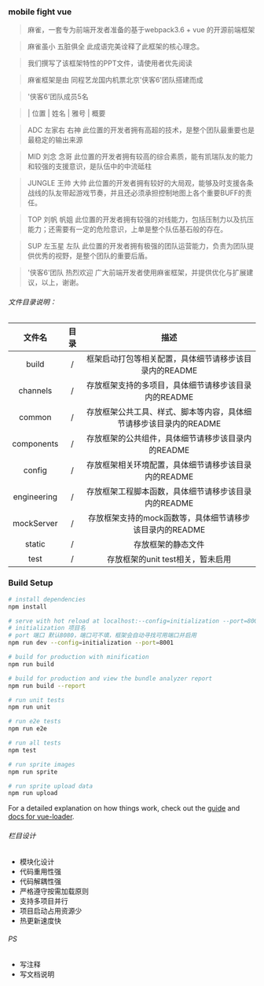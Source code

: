 ### mobile fight vue

> 麻雀，一套专为前端开发者准备的基于webpack3.6 + vue 的开源前端框架

> 麻雀虽小 五脏俱全 此成语完美诠释了此框架的核心理念。

> 我们撰写了该框架特性的PPT文件，请使用者优先阅读

> 麻雀框架是由 同程艺龙国内机票北京'侠客6'团队搭建而成

> '侠客6'团队成员5名

> |  位置  |  姓名  |  雅号  |  概要

>    ADC     左家右    右神    此位置的开发者拥有高超的技术，是整个团队最重要也是最稳定的输出来源

>    MID     刘念      念哥    此位置的开发者拥有较高的综合素质，能有凯瑞队友的能力和较强的支援意识，是队伍中的中流砥柱
   
>   JUNGLE   王帅      大帅    此位置的开发者拥有较好的大局观，能够及时支援各条战线的队友带起游戏节奏，并且还必须承担控制地图上各个重要BUFF的责任。
     
>    TOP     刘帆      帆姐    此位置的开发者拥有较强的对线能力，包括压制力以及抗压能力；还需要有一定的危险意识，上单是整个队伍基石般的存在。
      
>    SUP     左玉星    左队    此位置的开发者拥有极强的团队运营能力，负责为团队提供优秀的视野，是整个团队的重要后盾。 

> '侠客6'团队 热烈欢迎 广大前端开发者使用麻雀框架，并提供优化与扩展建议，以上，谢谢。
###### 文件目录说明：

| 文件名 | 目录 | 描述 |
|:------:|:----------:|:------------:|
| build         | / | 框架启动打包等相关配置，具体细节请移步该目录内的README |
| channels      | / | 存放框架支持的多项目，具体细节请移步该目录内的README |
| common        | / | 存放框架公共工具、样式、脚本等内容，具体细节请移步该目录内的README |
| components    | / | 存放框架的公共组件，具体细节请移步该目录内的README |
| config        | / | 存放框架相关环境配置，具体细节请移步该目录内的README |
| engineering   | / | 存放框架工程脚本函数，具体细节请移步该目录内的README |
| mockServer        | / | 存放框架支持的mock函数等，具体细节请移步该目录内的README |
| static        | / | 存放框架的静态文件|
| test          | / | 存放框架的unit test相关，暂未启用 |

### Build Setup

``` bash
# install dependencies
npm install

# serve with hot reload at localhost:--config=initialization --port=8001
# initialization 项目名
# port 端口 默认8080，端口可不填，框架会自动寻找可用端口并启用
npm run dev --config=initialization --port=8001

# build for production with minification
npm run build

# build for production and view the bundle analyzer report
npm run build --report

# run unit tests
npm run unit

# run e2e tests
npm run e2e

# run all tests
npm test

# run sprite images
npm run sprite

# run sprite upload data
npm run upload
```

For a detailed explanation on how things work, check out the [guide](http://vuejs-templates.github.io/webpack/) and [docs for vue-loader](http://vuejs.github.io/vue-loader).

###### 栏目设计

+ 模块化设计
+ 代码重用性强
+ 代码解耦性强
+ 严格遵守按需加载原则
+ 支持多项目并行
+ 项目启动占用资源少
+ 热更新速度快


###### PS

+ 写注释
+ 写文档说明
